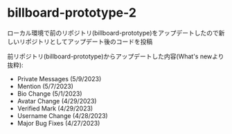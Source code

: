 # billboard-prototype-2
ローカル環境で前のリポジトリ(billboard-prototype)をアップデートしたので新しいリポジトリとしてアップデート後のコードを投稿

前リポジトリ(billboard-prototype)からアップデートした内容(What's newより抜粋):
- Private Messages (5/9/2023)
- Mention (5/7/2023)
- Bio Change (5/1/2023)
- Avatar Change (4/29/2023)
- Verified Mark (4/29/2023)
- Username Change (4/28/2023)
- Major Bug Fixes (4/27/2023)
